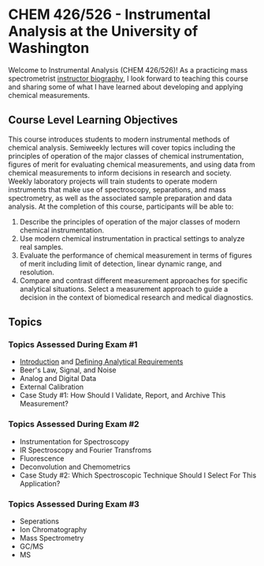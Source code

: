 # CHEM 426/526 - Instrumental Analysis at the University of Washington
Welcome to Instrumental Analysis (CHEM 426/526)! As a practicing mass spectrometrist [instructor biography](https://biophysicalms.org/people/mattbush/), I look forward to teaching this course and sharing some of what I have learned about developing and applying chemical measurements.
## Course Level Learning Objectives
This course introduces students to modern instrumental methods of chemical analysis. Semiweekly lectures will cover topics including the principles of operation of the major classes of chemical instrumentation, figures of merit for evaluating chemical measurements, and using data from chemical measurements to inform decisions in research and society. Weekly laboratory projects will train students to operate modern instruments that make use of spectroscopy, separations, and mass spectrometry, as well as the associated sample preparation and data analysis. At the completion of this course, participants will be able to:
1. Describe the principles of operation of the major classes of modern chemical instrumentation.
2. Use modern chemical instrumentation in practical settings to analyze real samples.
3. Evaluate the performance of chemical measurement in terms of figures of merit including limit of detection, linear dynamic range, and resolution.
4. Compare and contrast different measurement approaches for specific analytical situations. Select a measurement approach to guide a decision in the context of biomedical research and medical diagnostics.
## Topics
### Topics Assessed During Exam #1
- [Introduction](/docs/introduction.md) and [Defining Analytical Requirements](/docs/defining-analytical-requirements.md)
- Beer's Law, Signal, and Noise
- Analog and Digital Data
- External Calibration
- Case Study #1: How Should I Validate, Report, and Archive This Measurement?
### Topics Assessed During Exam #2
- Instrumentation for Spectroscopy
- IR Spectroscopy and Fourier Transfroms
- Fluorescence
- Deconvolution and Chemometrics
- Case Study #2: Which Spectroscopic Technique Should I Select For This Application?
### Topics Assessed During Exam #3
- Seperations
- Ion Chromatography
- Mass Spectrometry
- GC/MS
- MS
